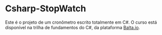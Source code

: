 # Csharp-StopWatch

Este é o projeto de um cronômetro escrito totalmente em C#. O curso está disponível na trilha de fundamentos do C#, da plataforma [Balta.io](https://balta.io/carreiras).
